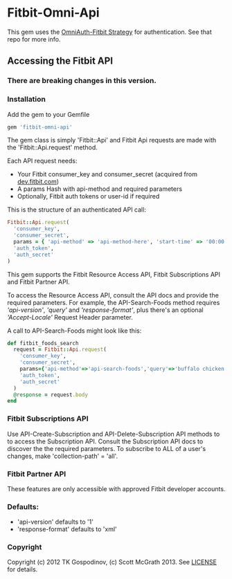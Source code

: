 # Fitbit-Omni-Api

This gem uses the [OmniAuth-Fitbit Strategy](https://github.com/tkgospodinov/omniauth-fitbit) for authentication.
See that repo for more info.

## Accessing the Fitbit API
### There are breaking changes in this version.

### Installation

Add the gem to your Gemfile
```ruby
gem 'fitbit-omni-api'
```

The gem class is simply 'Fitbit::Api' and Fitbit Api requests are made with the 'Fitbit::Api.request' method.

Each API request needs:
* Your Fitbit consumer_key and consumer_secret (acquired from [dev.fitbit.com](http://dev.fitbit.cpm))
* A params Hash with api-method and required parameters 
* Optionally, Fitbit auth tokens or user-id if required 

This is the structure of an authenticated API call: 

```ruby
Fitbit::Api.request(
  'consumer_key',
  'consumer_secret',
  params = { 'api-method' => 'api-method-here', 'start-time' => '00:00' }
  'auth_token',
  'auth_secret'
)
```

This gem supports the Fitbit Resource Access API, Fitbit Subscriptions API and Fitbit Partner API.

To access the Resource Access API, consult the API docs and provide the required parameters. For example,
the API-Search-Foods method requires _'api-version'_, _'query'_ and _'response-format'_, plus there's an optional
_'Accept-Locale'_  Request Header parameter.

A call to API-Search-Foods might look like this:

```ruby
def fitbit_foods_search
  request = Fitbit::Api.request(
    'consumer_key',
    'consumer_secret',
    params={'api-method'=>'api-search-foods','query'=>'buffalo chicken','Accept-Locale'=>'en_US'}
    'auth_token',
    'auth_secret'
  )
  @response = request.body
end
```

### Fitbit Subscriptions API
Use API-Create-Subscription and API-Delete-Subscription API methods to to access the Subscription API.
Consult the Subscription API docs to discover the the required parameters.
To subscribe to ALL of a user's changes, make 'collection-path' = 'all'.

### Fitbit Partner API
These features are only accessible with approved Fitbit developer accounts. 

### Defaults:
* 'api-version' defaults to '1'
* 'response-format' defaults to 'xml'

### Copyright

Copyright (c) 2012 TK Gospodinov, (c) Scott McGrath 2013. See [LICENSE](https://github.com/scrawlon/fitbit-omni-api/blob/master/LICENSE.md) for details.
